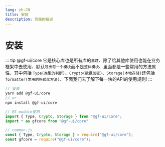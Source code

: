 ```yaml
---
lang: zh-CN
title: 安装
description: 页面的描述
---
```




# 安装
::: tip @gf-ui/core
它是核心库也是所有库的`基建`、除了给其他库使用也能在业务框架中去使用、默认`导出每一个模块`而不是`整体模块`、里面都是一些常用的方法属性、其中包括 `Type(类型的判断)`、`Crypto(数据加密)`、`Storage(本地存储)`还包括`formatter(常用的格式化方法)`、下面我们去了解下每一块的API的使用规则!
:::



```js
// 安装
yarn add @gf-ui/core 
// or
npm install @gf-ui/core 

// ES module使用
import { Type, Crypto, Storage } from "@gf-ui/core";
import * as gfcore from "@gf-ui/core" 

// common.js
const { Type, Crypto, Storage } = require("@gf-ui/core");
const gfcore = require("@gf-ui/core");

```


